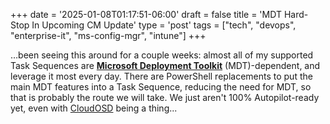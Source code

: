 +++
date = '2025-01-08T01:17:51-06:00'
draft = false
title = 'MDT Hard-Stop In Upcoming CM Update'
type = 'post'
tags = ["tech", "devops", "enterprise-it", "ms-config-mgr", "intune"]
+++


…been seeing this around for a couple weeks: almost all of my supported Task Sequences are [**Microsoft Deployment Toolkit**](https://en.wikipedia.org/wiki/Microsoft_Deployment_Toolkit) (MDT)-dependent, and leverage it most every day.  There are PowerShell replacements to put the main MDT features into a Task Sequence, reducing the need for MDT, so that is probably the route we will take.  We just aren't 100% Autopilot-ready yet, even with [CloudOSD](https://www.osdcloud.com) being a thing...